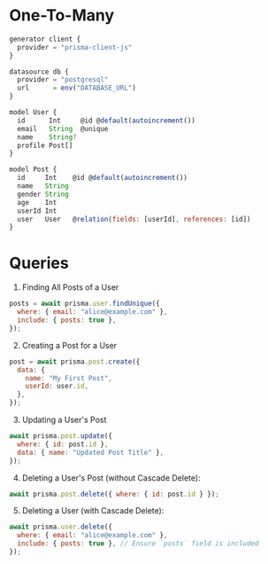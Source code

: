 # One-To-Many

```javascript
generator client {
  provider = "prisma-client-js"
}

datasource db {
  provider = "postgresql"
  url      = env("DATABASE_URL")
}

model User {
  id      Int     @id @default(autoincrement())
  email   String  @unique
  name    String?
  profile Post[]
}

model Post {
  id     Int    @id @default(autoincrement())
  name   String
  gender String
  age    Int
  userId Int
  user   User   @relation(fields: [userId], references: [id])
}
```

# Queries
1. Finding All Posts of a User
```javascript
posts = await prisma.user.findUnique({
  where: { email: "alice@example.com" },
  include: { posts: true },
});
```

2. Creating a Post for a User
```javascript
post = await prisma.post.create({
  data: {
    name: "My First Post",
    userId: user.id,
  },
});
```

3. Updating a User's Post
```javascript
await prisma.post.update({
  where: { id: post.id },
  data: { name: "Updated Post Title" },
});
```

4. Deleting a User's Post (without Cascade Delete):
```javascript
await prisma.post.delete({ where: { id: post.id } });
```

5. Deleting a User (with Cascade Delete):
```javascript
await prisma.user.delete({
  where: { email: "alice@example.com" },
  include: { posts: true }, // Ensure `posts` field is included
});
```